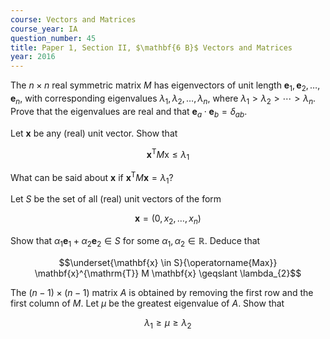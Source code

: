 ```yaml
---
course: Vectors and Matrices
course_year: IA
question_number: 45
title: Paper 1, Section II, $\mathbf{6 B}$ Vectors and Matrices
year: 2016
---
```




The $n \times n$ real symmetric matrix $M$ has eigenvectors of unit length $\mathbf{e}_{1}, \mathbf{e}_{2}, \ldots, \mathbf{e}_{n}$, with corresponding eigenvalues $\lambda_{1}, \lambda_{2}, \ldots, \lambda_{n}$, where $\lambda_{1}>\lambda_{2}>\cdots>\lambda_{n}$. Prove that the eigenvalues are real and that $\mathbf{e}_{a} \cdot \mathbf{e}_{b}=\delta_{a b}$.

Let $\mathbf{x}$ be any (real) unit vector. Show that

$$\mathbf{x}^{\mathrm{T}} M \mathrm{x} \leqslant \lambda_{1}$$

What can be said about $\mathbf{x}$ if $\mathbf{x}^{\mathrm{T}} M \mathbf{x}=\lambda_{1} ?$

Let $S$ be the set of all (real) unit vectors of the form

$$\mathbf{x}=\left(0, x_{2}, \ldots, x_{n}\right)$$

Show that $\alpha_{1} \mathbf{e}_{1}+\alpha_{2} \mathbf{e}_{2} \in S$ for some $\alpha_{1}, \alpha_{2} \in \mathbb{R}$. Deduce that

$$\underset{\mathbf{x} \in S}{\operatorname{Max}} \mathbf{x}^{\mathrm{T}} M \mathbf{x} \geqslant \lambda_{2}$$

The $(n-1) \times(n-1)$ matrix $A$ is obtained by removing the first row and the first column of $M$. Let $\mu$ be the greatest eigenvalue of $A$. Show that

$$\lambda_{1} \geqslant \mu \geqslant \lambda_{2}$$